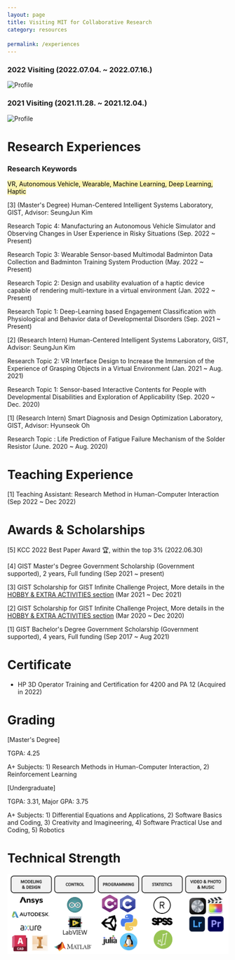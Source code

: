 ```yaml
---
layout: page
title: Visiting MIT for Collaborative Research
category: resources

permalink: /experiences
---
```


### 2022 Visiting (2022.07.04. ~ 2022.07.16.)
![Profile](/assets/img/2022MIT.png)

### 2021 Visiting (2021.11.28. ~ 2021.12.04.)
![Profile](/assets/img/2021MIT.png)


# Research Experiences 

### Research Keywords
<mark style='background-color: #fff5b1'> VR, Autonomous Vehicle, Wearable, Machine Learning, Deep Learning, Haptic </mark>

[3] (Master's Degree) Human-Centered Intelligent Systems Laboratory, GIST, Advisor: SeungJun Kim

Research Topic 4: Manufacturing an Autonomous Vehicle Simulator and Observing Changes in User Experience in Risky Situations (Sep. 2022 ~ Present)

Research Topic 3: Wearable Sensor-based Multimodal Badminton Data Collection and Badminton Training System Production (May. 2022 ~ Present)

Research Topic 2: Design and usability evaluation of a haptic device capable of rendering multi-texture in a virtual environment (Jan. 2022 ~ Present)

Research Topic 1: Deep-Learning based Engagement Classification with Physiological and Behavior data of Developmental Disorders (Sep. 2021 ~ Present)

[2] (Research Intern) Human-Centered Intelligent Systems Laboratory, GIST, Advisor: SeungJun Kim

Research Topic 2: VR Interface Design to Increase the Immersion of the Experience of Grasping Objects in a Virtual Environment (Jan. 2021 ~ Aug. 2021)

Research Topic 1: Sensor-based Interactive Contents for People with Developmental Disabilities and Exploration of Applicability (Sep. 2020 ~ Dec. 2020)

[1] (Research Intern) Smart Diagnosis and Design Optimization Laboratory, GIST, Advisor: Hyunseok Oh

Research Topic : Life Prediction of Fatigue Failure Mechanism of the Solder Resistor (June. 2020 ~ Aug. 2020)


# Teaching Experience 

[1] Teaching Assistant: Research Method in Human-Computer Interaction (Sep  2022 ~ Dec 2022)


# Awards & Scholarships

[5] KCC 2022 Best Paper Award 🏆, within the top 3% (2022.06.30)

[4] GIST Master's Degree Government Scholarship (Government supported), 2 years, Full funding (Sep 2021 ~ present)

[3] GIST Scholarship for GIST Infinite Challenge Project, More details in the [HOBBY & EXTRA ACTIVITIES section](https://dailyminiii.github.io/hobby) (Mar 2021 ~ Dec 2021)

[2] GIST Scholarship for GIST Infinite Challenge Project, More details in the [HOBBY & EXTRA ACTIVITIES section](https://dailyminiii.github.io/hobby) (Mar 2020 ~ Dec 2020)

[1] GIST Bachelor's Degree Government Scholarship (Government supported), 4 years, Full funding (Sep 2017 ~ Aug 2021)


# Certificate

  * HP 3D Operator Training and Certification for 4200 and PA 12 (Acquired in 2022)

# Grading

[Master's Degree] 

TGPA: 4.25

A+ Subjects: 1) Research Methods in Human-Computer Interaction, 2) Reinforcement Learning

[Undergraduate] 

TGPA: 3.31, Major GPA: 3.75

A+ Subjects: 1) Differential Equations and Applications, 2) Software Basics and Coding, 3) Creativity and Imagineering, 4) Software Practical Use and Coding, 5) Robotics

# Technical Strength
![Profile](/assets/img/Technic.png)

